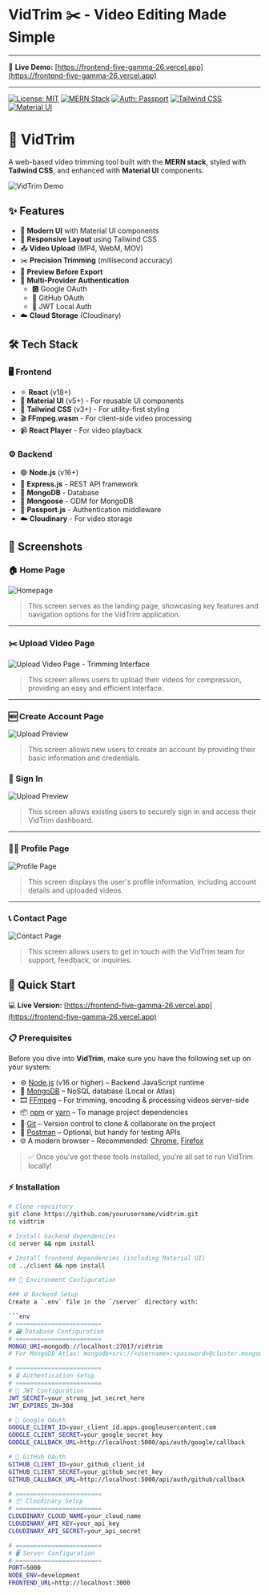 # VidTrim ✂️ - Video Editing Made Simple

---

🔗 **Live Demo:** [https://frontend-five-gamma-26.vercel.app](https://frontend-five-gamma-26.vercel.app)

---

[![License: MIT](https://img.shields.io/badge/License-MIT-yellow.svg)](https://opensource.org/licenses/MIT)
[![MERN Stack](https://img.shields.io/badge/Stack-MERN-61DAFB?logo=react&logoColor=white)](https://www.mongodb.com/mern-stack)
[![Auth: Passport](https://img.shields.io/badge/Auth-Passport-34E27A?logo=passport&logoColor=white)](https://www.passportjs.org)
[![Tailwind CSS](https://img.shields.io/badge/Style-Tailwind_CSS-38B2AC?logo=tailwind-css&logoColor=white)](https://tailwindcss.com)
[![Material UI](https://img.shields.io/badge/Components-Material_UI-0081CB?logo=mui&logoColor=white)](https://mui.com)


# 🎥 VidTrim

A web-based video trimming tool built with the **MERN stack**, styled with **Tailwind CSS**, and enhanced with **Material UI** components.


![VidTrim Demo](demo.gif) <!-- Replace with actual demo file -->

## ✨ Features
- 🎨 **Modern UI** with Material UI components
- 📱 **Responsive Layout** using Tailwind CSS
- 📤 **Video Upload** (MP4, WebM, MOV)
- ✂️ **Precision Trimming** (millisecond accuracy)
- 👀 **Preview Before Export**
- 🔐 **Multi-Provider Authentication**
  - 🅶 Google OAuth
  - 🐙 GitHub OAuth
  - 🔑 JWT Local Auth
- ☁️ **Cloud Storage** (Cloudinary)

## 🛠️ Tech Stack
### 🖥️ Frontend
- ⚛️ **React** (v18+)
- 🧩 **Material UI** (v5+) - For reusable UI components
- 🎀 **Tailwind CSS** (v3+) - For utility-first styling
- 🎬 **FFmpeg.wasm** - For client-side video processing
- 📹 **React Player** - For video playback

### ⚙️ Backend
- 🟢 **Node.js** (v16+)
- 🚂 **Express.js** - REST API framework
- 🍃 **MongoDB** - Database
- 🐫 **Mongoose** - ODM for MongoDB
- 🔐 **Passport.js** - Authentication middleware
- ☁️ **Cloudinary** - For video storage

## 📸 Screenshots

### 🏠 Home Page
![Homepage](https://github.com/ChandraShekharSaini/ChandraShekharSaini/blob/main/Home_Page.gif)

> This screen serves as the landing page, showcasing key features and navigation options for the VidTrim application.

---

### ✂️ Upload Video Page

![Upload Video Page - Trimming Interface](https://github.com/ChandraShekharSaini/ChandraShekharSaini/blob/main/Compress-Video-Page.jpg)

> This screen allows users to upload their videos for compression, providing an easy and efficient interface.

---

### 🆕 Create Account Page
![Upload Preview](https://github.com/ChandraShekharSaini/ChandraShekharSaini/blob/main/Sign-up.jpg)

> This screen allows new users to create an account by providing their basic information and credentials.


### 🔐 Sign In
![Upload Preview](https://github.com/ChandraShekharSaini/ChandraShekharSaini/blob/main/Sign-in.jpg)

> This screen allows existing users to securely sign in and access their VidTrim dashboard.

---

### 🙍‍♂️ Profile Page

![Profile Page](https://github.com/ChandraShekharSaini/ChandraShekharSaini/blob/main/Profile.jpg)

> This screen displays the user's profile information, including account details and uploaded videos.

---

### 📞 Contact Page

![Contact Page](https://github.com/ChandraShekharSaini/ChandraShekharSaini/blob/main/Contact.jpg)

> This screen allows users to get in touch with the VidTrim team for support, feedback, or inquiries.




## 🚀 Quick Start

💻 **Live Version:** [https://frontend-five-gamma-26.vercel.app](https://frontend-five-gamma-26.vercel.app)

### 📋 Prerequisites

Before you dive into **VidTrim**, make sure you have the following set up on your system:

- ⚙️ [Node.js](https://nodejs.org/) (v16 or higher) – Backend JavaScript runtime
- 🍃 [MongoDB](https://www.mongodb.com/) – NoSQL database (Local or Atlas)
- 🎞️ [FFmpeg](https://ffmpeg.org/) – For trimming, encoding & processing videos server-side
- 📦 [npm](https://www.npmjs.com/) or [yarn](https://yarnpkg.com/) – To manage project dependencies
- 🧰 [Git](https://git-scm.com/) – Version control to clone & collaborate on the project
- 📮 [Postman](https://www.postman.com/) – Optional, but handy for testing APIs
- 🌐 A modern browser – Recommended: [Chrome](https://www.google.com/chrome/), [Firefox](https://www.mozilla.org/firefox/)

> ✅ Once you’ve got these tools installed, you’re all set to run VidTrim locally!



### ⚡ Installation
```bash
# Clone repository
git clone https://github.com/yourusername/vidtrim.git
cd vidtrim

# Install backend dependencies
cd server && npm install

# Install frontend dependencies (including Material UI)
cd ../client && npm install

## 🔧 Environment Configuration

### ⚙️ Backend Setup
Create a `.env` file in the `/server` directory with:

```env
# ========================
# 🗃️ Database Configuration
# ========================
MONGO_URI=mongodb://localhost:27017/vidtrim
# For MongoDB Atlas: mongodb+srv://<username>:<password>@cluster.mongodb.net/vidtrim

# ========================
# 🔒 Authentication Setup
# ========================
# 🔑 JWT Configuration
JWT_SECRET=your_strong_jwt_secret_here
JWT_EXPIRES_IN=30d

# 🔵 Google OAuth
GOOGLE_CLIENT_ID=your_client_id.apps.googleusercontent.com
GOOGLE_CLIENT_SECRET=your_google_secret_key
GOOGLE_CALLBACK_URL=http://localhost:5000/api/auth/google/callback

# 🐙 GitHub OAuth
GITHUB_CLIENT_ID=your_github_client_id
GITHUB_CLIENT_SECRET=your_github_secret_key
GITHUB_CALLBACK_URL=http://localhost:5000/api/auth/github/callback

# ========================
# 📦 Cloudinary Setup
# ========================
CLOUDINARY_CLOUD_NAME=your_cloud_name
CLOUDINARY_API_KEY=your_api_key
CLOUDINARY_API_SECRET=your_api_secret

# ========================
# 🖥️ Server Configuration
# ========================
PORT=5000
NODE_ENV=development
FRONTEND_URL=http://localhost:3000
